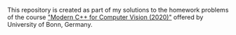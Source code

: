 This repository is created as part of my solutions to the homework problems of the course ["Modern C++ for Computer Vision (2020)"](https://www.ipb.uni-bonn.de/teaching/cpp-2020/homeworks)
offered by University of Bonn, Germany.
